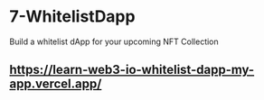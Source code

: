 # 7-WhitelistDapp
Build a whitelist dApp for your upcoming NFT Collection

## https://learn-web3-io-whitelist-dapp-my-app.vercel.app/
